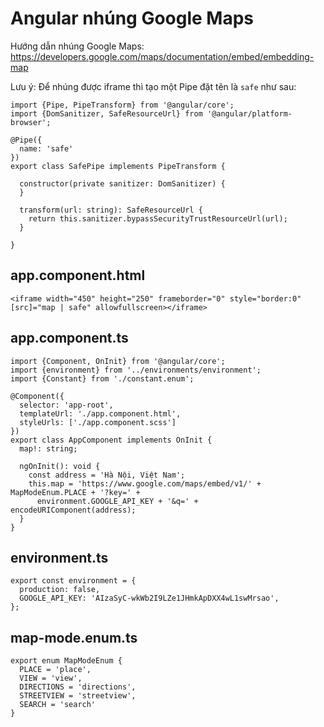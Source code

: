 # Angular nhúng Google Maps

Hướng dẫn nhúng Google Maps: https://developers.google.com/maps/documentation/embed/embedding-map

Lưu ý: Để nhúng được iframe thì tạo một Pipe đặt tên là `safe` như sau:

```
import {Pipe, PipeTransform} from '@angular/core';
import {DomSanitizer, SafeResourceUrl} from '@angular/platform-browser';

@Pipe({
  name: 'safe'
})
export class SafePipe implements PipeTransform {

  constructor(private sanitizer: DomSanitizer) {
  }

  transform(url: string): SafeResourceUrl {
    return this.sanitizer.bypassSecurityTrustResourceUrl(url);
  }

}
```

## app.component.html

`<iframe width="450" height="250" frameborder="0" style="border:0" [src]="map | safe" allowfullscreen></iframe>`

## app.component.ts

```
import {Component, OnInit} from '@angular/core';
import {environment} from '../environments/environment';
import {Constant} from './constant.enum';

@Component({
  selector: 'app-root',
  templateUrl: './app.component.html',
  styleUrls: ['./app.component.scss']
})
export class AppComponent implements OnInit {
  map!: string;

  ngOnInit(): void {
    const address = 'Hà Nội, Việt Nam';
    this.map = 'https://www.google.com/maps/embed/v1/' + MapModeEnum.PLACE + '?key=' +
      environment.GOOGLE_API_KEY + '&q=' + encodeURIComponent(address);
  }
}
```

## environment.ts

```
export const environment = {
  production: false,
  GOOGLE_API_KEY: 'AIzaSyC-wkWb2I9LZe1JHmkApDXX4wL1swMrsao',
};
```

## map-mode.enum.ts

```
export enum MapModeEnum {
  PLACE = 'place',
  VIEW = 'view',
  DIRECTIONS = 'directions',
  STREETVIEW = 'streetview',
  SEARCH = 'search'
}
```

